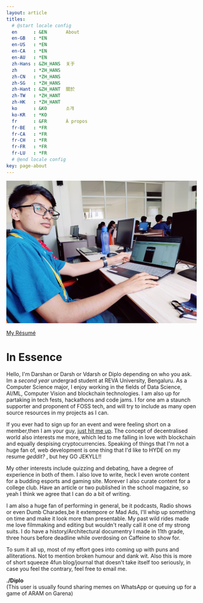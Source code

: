```yaml
---
layout: article
titles:
  # @start locale config
  en      : &EN       About
  en-GB   : *EN
  en-US   : *EN
  en-CA   : *EN
  en-AU   : *EN
  zh-Hans : &ZH_HANS  关于
  zh      : *ZH_HANS
  zh-CN   : *ZH_HANS
  zh-SG   : *ZH_HANS
  zh-Hant : &ZH_HANT  關於
  zh-TW   : *ZH_HANT
  zh-HK   : *ZH_HANT
  ko      : &KO       소개
  ko-KR   : *KO
  fr      : &FR       À propos
  fr-BE   : *FR
  fr-CA   : *FR
  fr-CH   : *FR
  fr-FR   : *FR
  fr-LU   : *FR
  # @end locale config
key: page-about
---
```

![Darshan picture](/assets/about_img.jpg "Diplo does it all")

<a class="button button--primary button--rounded" href="assets/resume.pdf" download= "Darshan_resume">My Résumé</a>


# In Essence 

Hello, I'm Darshan or Darsh or Vdarsh or Diplo depending on who you ask. Im a *second year* undergrad student at REVA University, Bengaluru. As a Computer Science major, I enjoy working in the fields of Data Science, AI/ML, Computer Vision and blockchain technologies. I am also up for partaking in tech fests, hackathons and code jams. I for one am a staunch supporter and proponent of FOSS tech, and will try to include as many open source resources in my projects as I can.

If you ever had to sign up for an event and were feeling short on a member,then I am your guy, [just hit me up](https://linktr.ee/diplo2bytes).
The concept of decentralised world also interests me more, which led to me falling in love with blockchain and equally despising cryptocurrencies. Speaking of things that I'm not a huge fan of, web development is one thing that I'd like to HYDE on my resume *geddit?* , but hey GO JEKYLL!!

My other interests include quizzing and debating, have a degree of experience in both of them. I also love to write, heck I even wrote content for a budding esports and gaming site. Morever I also curate content for a college club. Have an article or two published in the school magazine, so yeah I think we agree that I can do a bit of writing.

I am also a huge fan of performing in general, be it podcasts, Radio shows or even Dumb Charades,be it extempore or Mad Ads, I'll whip up something on time and make it look more than presentable. My past wild rides made me love filmmaking and editing but wouldn't really call it one of my strong suits. I do have a history/Architectural documentry I made in 11th grade, three hours before deadline while overdosing on Caffeine to show for.

To sum it all up, most of my effort goes into coming up with puns and alliterations. Not to mention broken humour and dank wit. Also this is more of short squeeze 4fun blog/journal that doesn't take itself too seriously, in case you feel the contrary, feel free to email me.

**./Diplo**<br>
(This user is usually found sharing memes on WhatsApp or queuing up for a game of ARAM on Garena)